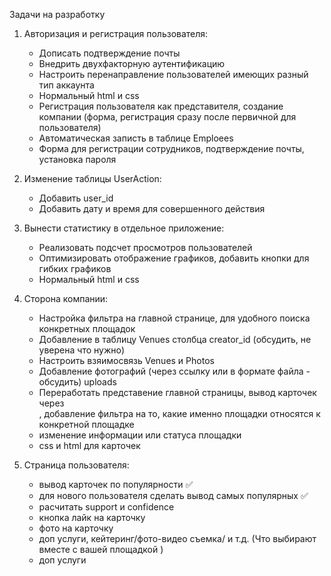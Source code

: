 Задачи на разработку 

1. Авторизация и регистрация пользователя:
    - Дописать подтверждение почты
    - Внедрить двухфакторную аутентификацию
    - Настроить перенаправление пользователей имеющих разный тип аккаунта 
    - Нормальный html и css 
    - Регистрация пользователя как представителя, создание компании (форма, регистрация сразу после первичной для пользователя)
    - Автоматическая записть в таблице Emploees 
    - Форма для регистрации сотрудников, подтверждение почты, установка пароля 

2. Изменение таблицы UserAction:
    - Добавить user_id
    - Добавить дату и время для совершенного действия 
    
3. Вынести статистику в отдельное приложение: 
    - Реализовать подсчет просмотров пользователей
    - Оптимизировать отображение графиков, добавить кнопки для гибких графиков
    - Нормальный html и css 

4. Сторона компании:
    - Настройка фильтра на главной странице, для удобного поиска конкретных площадок 
    - Добавление в таблицу Venues столбца creator_id (обсудить, не уверена что нужно)
    - Настроить взяимосвязь Venues и Photos
    - Добавление фотографий (через ссылку или в формате файла - обсудить) uploads
    - Переработать представение главной страницы, вывод карточек через <div>, добавление фильтра на то, какие именно площадки относятся к конкретной площадке
    - изменение информации или статуса площадки 
    - css и html для карточек 


5. Страница пользователя:
    - вывод карточек по популярности :white_check_mark:
    - для нового пользователя сделать вывод самых популярных :white_check_mark:
    - расчитать support и confidence 
    - кнопка лайк на карточку 
    - фото на карточку 
    - доп услуги, кейтеринг/фото-видео съемка/ и т.д. (Что выбирают вместе с вашей площадкой )
    - доп услуги 



